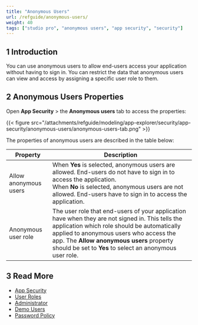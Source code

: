 ```yaml
---
title: "Anonymous Users"
url: /refguide/anonymous-users/
weight: 40
tags: ["studio pro", "anonymous users", "app security", "security"]
---
```


## 1 Introduction

You can use anonymous users to allow end-users access your application without having to sign in. You can restrict the data that anonymous users can view and access by assigning a specific user role to them. 

## 2 Anonymous Users Properties

Open **App Security** > the **Anonymous users** tab to access the properties:

{{< figure src="/attachments/refguide/modeling/app-explorer/security/app-security/anonymous-users/anonymous-users-tab.png" >}}

The properties of anonymous users are described in the table below:

| Property              | Description                                                  |
| --------------------- | ------------------------------------------------------------ |
| Allow anonymous users | When **Yes** is selected, anonymous users are allowed. End-users do not have to sign in to access the application. <br />When **No** is selected, anonymous users are not allowed. End-users have to sign in to access the application. |
| Anonymous user role   | The user role that end-users of your application have when they are not signed in. This tells the application which role should be automatically applied to anonymous users who access the app. The **Allow anonymous users** property should be set to **Yes** to select an anonymous user role. |

## 3 Read More

* [App Security](/refguide/app-security/)
* [User Roles](/refguide/user-roles/)
* [Administrator](/refguide/administrator/)
* [Demo Users](/refguide/demo-users/)
* [Password Policy](/refguide/password-policy/)
